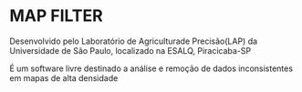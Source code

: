 MAP FILTER
===========

Desenvolvido pelo Laboratório de Agriculturade Precisão(LAP) da Universidade de São Paulo, localizado na ESALQ, Piracicaba-SP

É um software livre destinado a análise e remoção de dados inconsistentes em mapas de alta densidade
